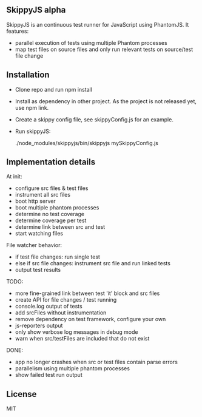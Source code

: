 SkippyJS alpha
---

SkippyJS is an continuous test runner for JavaScript using PhantomJS.
It features:
 
 - parallel execution of tests using multiple Phantom processes
 - map test files on source files and only run relevant tests on source/test file change

Installation
---

 - Clone repo and run npm install
 - Install as dependency in other project. As the project is not released yet, use npm link.
 - Create a skippy config file, see skippyConfig.js for an example.
 - Run skippyJS:


    ./node_modules/skippyjs/bin/skippyjs mySkippyConfig.js

Implementation details
---

At init:

 - configure src files & test files
 - instrument all src files
 - boot http server
 - boot multiple phantom processes
 - determine no test coverage
 - determine coverage per test
 - determine link between src and test
 - start watching files

File watcher behavior:

 - if test file changes: run single test
 - else if src file changes: instrument src file and run linked tests
 - output test results


TODO:

 - more fine-grained link between test 'it' block and src files
 - create API for file changes / test running
 - console.log output of tests
 - add srcFiles without instrumentation
 - remove dependency on test framework, configure your own
 - js-reporters output
 - only show verbose log messages in debug mode
 - warn when src/testFiles are included that do not exist


DONE:

 - app no longer crashes when src or test files contain parse errors
 - parallelism using multiple phantom processes
 - show failed test run output

License
---

MIT

